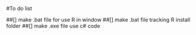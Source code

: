 #To do list

##[] make .bat file for use R in window
##[] make .bat file tracking R install folder
##[] make .exe file use c# code
